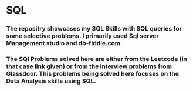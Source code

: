# SQL
### The repositry showcases my SQL Skills with SQL queries for some selective problems. I primarily used Sql server Management studio and db-fiddle.com. 
### The SQl Problems solved here are either from the Leetcode (in that case link given) or from the interview problems from Glassdoor. This problems being solved here focuses on the Data Analysis skills using SQL.
